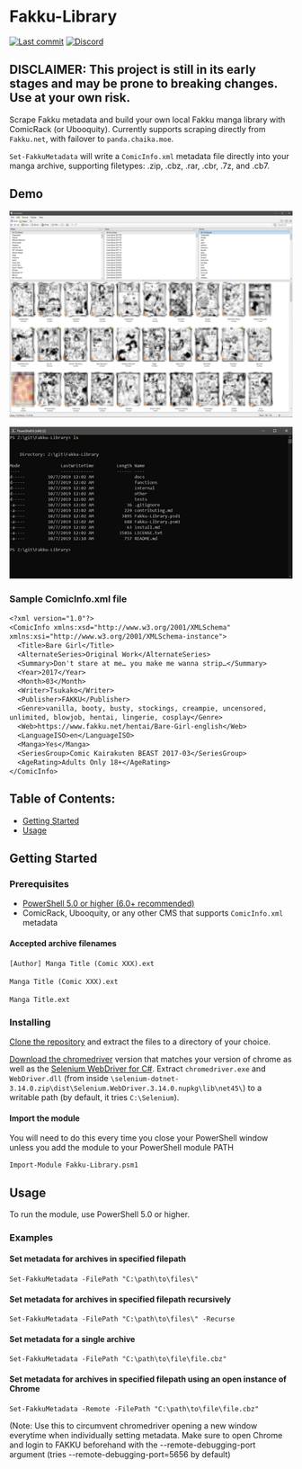 # Fakku-Library

[![Last commit](https://img.shields.io/github/last-commit/jvlflame/Fakku-Library?style=flat-square)](https://github.com/jvlflame/Fakku-Library/commits/master)
[![Discord](https://img.shields.io/discord/608449512352120834?style=flat-square)](https://discord.gg/K2Yjevk)

## **DISCLAIMER: This project is still in its early stages and may be prone to breaking changes. Use at your own risk.**

Scrape Fakku metadata and build your own local Fakku manga library with ComicRack (or Ubooquity).
Currently supports scraping directly from `Fakku.net`, with failover to `panda.chaika.moe`.

`Set-FakkuMetadata` will write a `ComicInfo.xml` metadata file directly into your manga archive,
supporting filetypes: .zip, .cbz, .rar, .cbr, .7z, and .cb7.

## Demo

![Demo-ComicRack](/other/demo-comicrack.jpg)

![Demo-Gif](/other/demo-usage.gif)

### Sample ComicInfo.xml file

```
<?xml version="1.0"?>
<ComicInfo xmlns:xsd="http://www.w3.org/2001/XMLSchema" xmlns:xsi="http://www.w3.org/2001/XMLSchema-instance">
  <Title>Bare Girl</Title>
  <AlternateSeries>Original Work</AlternateSeries>
  <Summary>Don't stare at me… you make me wanna strip…</Summary>
  <Year>2017</Year>
  <Month>03</Month>
  <Writer>Tsukako</Writer>
  <Publisher>FAKKU</Publisher>
  <Genre>vanilla, booty, busty, stockings, creampie, uncensored, unlimited, blowjob, hentai, lingerie, cosplay</Genre>
  <Web>https://www.fakku.net/hentai/Bare-Girl-english</Web>
  <LanguageISO>en</LanguageISO>
  <Manga>Yes</Manga>
  <SeriesGroup>Comic Kairakuten BEAST 2017-03</SeriesGroup>
  <AgeRating>Adults Only 18+</AgeRating>
</ComicInfo>
```

## Table of Contents:

- [Getting Started](#Getting-Started)
- [Usage](#Usage)

## Getting Started

### Prerequisites

- [PowerShell 5.0 or higher (6.0+ recommended)](<(https://github.com/PowerShell/PowerShell)>)
- ComicRack, Ubooquity, or any other CMS that supports `ComicInfo.xml` metadata

#### Accepted archive filenames

```
[Author] Manga Title (Comic XXX).ext

Manga Title (Comic XXX).ext

Manga Title.ext
```

### Installing

[Clone the repository](https://github.com/jvlflame/Fakku-Library/archive/master.zip) and extract the
files to a directory of your choice.

[Download the chromedriver](https://chromedriver.chromium.org/downloads) version that matches your version of chrome as well as the [Selenium WebDriver for C#](https://goo.gl/uJJ5Sc). Extract `chromedriver.exe` and `WebDriver.dll` (from inside `\selenium-dotnet-3.14.0.zip\dist\Selenium.WebDriver.3.14.0.nupkg\lib\net45\`) to a writable path (by default, it tries `C:\Selenium`).

#### Import the module

You will need to do this every time you close your PowerShell window unless you add the module to
your PowerShell module PATH

```
Import-Module Fakku-Library.psm1
```

## Usage

To run the module, use PowerShell 5.0 or higher.

### Examples

#### Set metadata for archives in specified filepath

```
Set-FakkuMetadata -FilePath "C:\path\to\files\"
```

#### Set metadata for archives in specified filepath recursively

```
Set-FakkuMetadata -FilePath "C:\path\to\files\" -Recurse
```

#### Set metadata for a single archive

```
Set-FakkuMetadata -FilePath "C:\path\to\file\file.cbz"
```

#### Set metadata for archives in specified filepath using an open instance of Chrome

```
Set-FakkuMetadata -Remote -FilePath "C:\path\to\file\file.cbz"
```

(Note: Use this to circumvent chromedriver opening a new window everytime when individually setting metadata. Make sure to open Chrome and login to FAKKU beforehand with the --remote-debugging-port argument (tries --remote-debugging-port=5656 by default)
